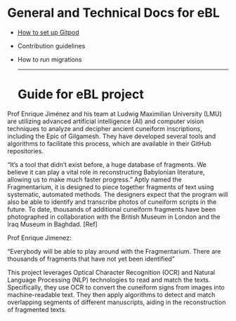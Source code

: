 # General and Technical Docs for eBL

- [How to set up Gitpod](gitpod-setup/setup.md)
- Contribution guidelines
- How to run migrations

  -------------------------------------------------------------------------------------------------------
  # Guide for eBL project


Prof Enrique Jiménez and his team at Ludwig Maximilian University (LMU) are utilizing advanced artificial intelligence (AI) and computer vision techniques to analyze and decipher ancient cuneiform inscriptions, including the Epic of Gilgamesh. They have developed several tools and algorithms to facilitate this process, which are available in their GitHub repositories.

“It’s a tool that didn’t exist before, a huge database of fragments. We believe it can play a vital role in reconstructing Babylonian literature, allowing us to make much faster progress.” Aptly named the Fragmentarium, it is designed to piece together fragments of text using systematic, automated methods. The designers expect that the program will also be able to identify and transcribe photos of cuneiform scripts in the future. To date, thousands of additional cuneiform fragments have been photographed in collaboration with the British Museum in London and the Iraq Museum in Baghdad. [Ref]

Prof Enrique Jimenez:

“Everybody will be able to play around with the Fragmentarium. There are thousands of fragments that have not yet been identified”

This project leverages Optical Character Recognition (OCR) and Natural Language Processing (NLP) technologies to read and match the texts. Specifically, they use OCR to convert the cuneiform signs from images into machine-readable text. They then apply algorithms to detect and match overlapping segments of different manuscripts, aiding in the reconstruction of fragmented texts.

  
